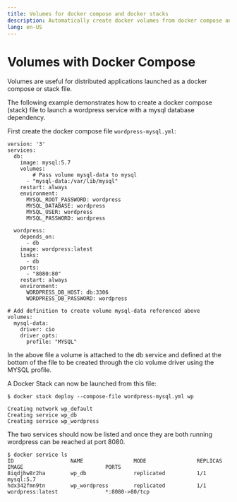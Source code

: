 ```yaml
---
title: Volumes for docker compose and docker stacks
description: Automatically create docker volumes from docker compose and docker stack files
lang: en-US
---
```


# Volumes with Docker Compose

Volumes are useful for distributed applications launched as a docker compose or stack file.

The following example demonstrates how to create a docker compose (stack) file to launch a wordpress service with a mysql database dependency.

First create the docker compose file `wordpress-mysql.yml`:
```
version: '3'
services:
  db:
    image: mysql:5.7
    volumes:
        # Pass volume mysql-data to mysql
      - "mysql-data:/var/lib/mysql"
    restart: always
    environment:
      MYSQL_ROOT_PASSWORD: wordpress
      MYSQL_DATABASE: wordpress
      MYSQL_USER: wordpress
      MYSQL_PASSWORD: wordpress

  wordpress:
    depends_on:
      - db
    image: wordpress:latest
    links:
      - db
    ports:
      - "8080:80"
    restart: always
    environment:
      WORDPRESS_DB_HOST: db:3306
      WORDPRESS_DB_PASSWORD: wordpress

# Add definition to create volume mysql-data referenced above
volumes:
  mysql-data:
    driver: cio
    driver_opts:
      profile: "MYSQL"
```
In the above file a volume is attached to the db service and defined at the bottom of the file to be created through the cio volume driver using the MYSQL profile.

A Docker Stack can now be launched from this file:
```
$ docker stack deploy --compose-file wordpress-mysql.yml wp

Creating network wp_default
Creating service wp_db
Creating service wp_wordpress
```

The two services should now be listed and once they are both running wordpress can be reached at port 8080.
```
$ docker service ls
ID                  NAME                MODE                REPLICAS            IMAGE                          PORTS
8iqdjhw8r2ha        wp_db               replicated          1/1                 mysql:5.7                      
hdx342fmn9tn        wp_wordpress        replicated          1/1                 wordpress:latest               *:8080->80/tcp
```
